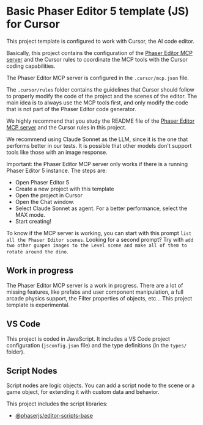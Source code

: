 # Basic Phaser Editor 5 template (JS) for Cursor

This project template is configured to work with Cursor, the AI code editor.

Basically, this project contains the configuration of the [Phaser Editor MCP server](https://github.com/phaserjs/editor-mcp-server) and the Cursor rules to coordinate the MCP tools with the Cursor coding capabilities.

The Phaser Editor MCP server is configured in the `.cursor/mcp.json` file.

The `.cursor/rules` folder contains the guidelines that Cursor should follow to properly modify the code of the project and the scenes of the editor. The main idea is to always use the MCP tools first, and only modify the code that is not part of the Phaser Editor code generator.

We highly recommend that you study the README file of the [Phaser Editor MCP server](https://github.com/phaserjs/editor-mcp-server) and the Cursor rules in this project.

We recommend using Claude Sonnet as the LLM, since it is the one that performs better in our tests. It is possible that other models don't support tools like those with an image response.

Important: the Phaser Editor MCP server only works if there is a running Phaser Editor 5 instance. The steps are:

- Open Phaser Editor 5
- Create a new project with this template
- Open the project in Cursor
- Open the Chat window.
- Select Claude Sonnet as agent. For a better performance, select the MAX mode.
- Start creating!

To know if the MCP server is working, you can start with this prompt `list all the Phaser Editor scenes`. Looking for a second prompt? Try with `add two other guapen images to the Level scene and make all of them to rotate around the dino`.

## Work in progress

The Phaser Editor MCP server is a work in progress. There are a lot of missing features, like prefabs and user component manipulation, a full arcade physics support, the Filter properties of objects, etc... This project template is experimental.

## VS Code

This project is coded in JavaScript. It includes a VS Code project configuration (`jsconfig.json` file) and the type definitions (in the `types/` folder).

## Script Nodes

Script nodes are logic objects. You can add a script node to the scene or a game object, for extending it with custom data and behavior.

This project includes the script libraries:

- [@phaserjs/editor-scripts-base](https://github.com/phaserjs/editor-scripts-base)